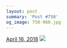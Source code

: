 ```yaml
---
layout: post
summary: 'Post #750'
og_image: 750-960.jpg
---
```


<p>
  <time>
    <a href="/750">April 16, 2018</a>
  </time>
  <a href="/750">
    <img src="{{ site.assets_url }}/750-480.jpg" srcset="{{ site.assets_url }}/750-240.jpg 240w, {{ site.assets_url }}/750-480.jpg 480w, {{ site.assets_url }}/750-720.jpg 720w, {{ site.assets_url }}/750-960.jpg 960w" sizes="(min-width: 700px) 50vw, calc(100vw - 2rem)" />
  </a>
</p>
